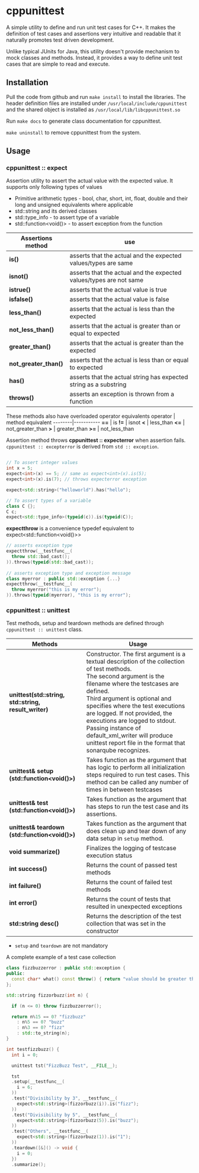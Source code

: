 # cppunittest

A simple utility to define and run unit test cases for C++. It makes the definition of test cases and assertions very intuitive and readable that it naturally promotes test driven development.

Unlike typical JUnits for Java, this utility doesn't provide mechanism to mock classes and methods. Instead, it provides a way to define unit test cases that are simple to read and execute.

## Installation
Pull the code from github and run `make install` to install the libraries.
The header definition files are installed under `/usr/local/include/cppunittest`
and the shared object is installed as `/usr/local/lib/libcppunittest.so`

Run `make docs` to generate class documentation for cppunittest.

`make uninstall` to remove cppunittest from the system.

## Usage
### cppunittest :: expect
Assertion utility to assert the actual value with the expected value. It supports only following types of values
* Primitive arithmetic types - bool, char, short, int, float, double and their long and unsigned equivalents where applicable
* std::string and its derived classes
* std::type_info - to assert type of a variable
* std::function<void()> - to assert exception from the function


Assertions method | use
------- | --------------------------
__is()__ | asserts that the actual and the expected values/types are same
__isnot()__ | asserts that the actual and the expected values/types are not same
__istrue()__ | asserts that the actual value is true
__isfalse()__ | asserts that the actual value is false
__less_than()__ | asserts that the actual is less than the expected
__not_less_than()__ | asserts that the actual is greater than or equal to expected
__greater_than()__ | asserts that the actual is greater than the expected
__not_greater_than()__ | asserts that the actual is less than or equal to expected
__has()__ | asserts that the actual string has expected string as a substring
__throws()__ | asserts an exception is thrown from a function

These methods also have overloaded operator equivalents
operator | method equivalent
--------|-----------
__==__ | is
__!=__ | isnot
__<__ | less_than
__<=__ | not_greater_than
__>__ | greater_than
__>=__ | not_less_than

Assertion method throws __cppunittest :: expecterror__ when assertion fails. `cppunittest :: excepterror` is derived from `std :: exception`.

```C++

// To assert integer values
int x = 5;
expect<int>(x) == 5; // same as expect<int>(x).is(5);
expect<int>(x).is(7); // throws expecterror exception

expect<std::string>("helloworld").has("hello");

// To assert types of a variable
class C {};
C c;
expect<std::type_info>(typeid(c)).is(typeid(C));

```

__expectthrow__ is a convenience typedef equivalent to expect<std::function<void()>>

```C++
// asserts exception type
expectthrow(__testfunc__(
  throw std::bad_cast();
)).throws(typeid(std::bad_cast));
 
// asserts exception type and exception message
class myerror : public std::exception {...}
expectthrow(__testfunc__(
  throw myerror("this is my error");
)).throws(typeid(myerror), "this is my error");
```

### cppunittest :: unittest

Test methods, setup and teardown methods are defined through `cppunittest :: unittest` class.

Methods | Usage
--------|-----------
__unittest(std::string, std::string, result_writer)__ | Constructor. The first argument is a textual description of the collection of test methods.<br>The second argument is the filename where the testcases are defined.<br>Third argument is optional and specifies where the test executions are logged. If not provided, the executions are logged to stdout. Passing instance of default_xml_writer will produce unittest report file in the format that sonarqube recognizes.
__unittest& setup (std::function<void()>)__ | Takes function as the argument that has logic to perform all initialization steps required to run test cases. This method can be called any number of times in between testcases
__unittest& test (std::function<void()>)__ | Takes function as the argument that has steps to run the test case and its assertions.
__unittest& teardown (std::function<void()>)__ | Takes function as the argument that does clean up and tear down of any data setup in `setup` method.
__void summarize()__ | Finalizes the logging of testcase execution status
__int success()__ | Returns the count of passed test methods
__int failure()__ | Returns the count of failed test methods
__int error()__ | Returns the count of tests that resulted in unexpected exceptions
__std::string desc()__ | Returns the description of the test collection that was set in the constructor

* `setup` and `teardown` are not mandatory

A complete example of a test case collection

```C++
class fizzbuzzerror : public std::exception {
public:
  const char* what() const throw() { return "value should be greater than 0"; }
};

std::string fizzorbuzz(int n) {

  if (n <= 0) throw fizzbuzzerror();

  return n%15 == 0? "fizzbuzz"
    : n%5 == 0? "buzz"
    : n%3 == 0? "fizz"
    : std::to_string(n);
}

int testfizzbuzz() {
  int i = 0;

  unittest tst("FizzBuzz Test", __FILE__);

  tst
  .setup(__testfunc__(
    i = 6;
  ))
  .test("Divisibility by 3", __testfunc__(
    expect<std::string>(fizzorbuzz(i)).is("fizz");
  ))
  .test("Divisibility by 5", __testfunc__(
    expect<std::string>(fizzorbuzz(5)).is("buzz");
  ))
  .test("Others", __testfunc__(
    expect<std::string>(fizzorbuzz(1)).is("1");
  ))
  .teardown([&]() -> void {
    i = 0;
  })
  .summarize();
```


